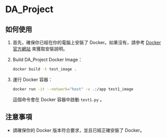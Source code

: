 # DA_Project

## 如何使用

1. 首先，確保你已經在你的電腦上安裝了 Docker。如果沒有，請參考 [Docker 官方網站](https://docs.docker.com/get-docker/) 來獲取安裝說明。

2. Build DA_Project Docker Image：

    ```bash
    docker build -t test_image .
    ```

3. 運行 Docker 容器：

    ```bash
    docker run -it --network="host" -v .:/app test1_image
    ```

    這個命令會在 Docker 容器中啟動 `test1.py` 。


## 注意事項

- 請確保你的 Docker 版本符合要求，並且已經正確安裝了 Docker。